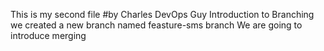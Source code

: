 This is my second file
#by Charles DevOps Guy
Introduction to Branching
we created a new branch named feasture-sms branch
We are going to introduce merging
